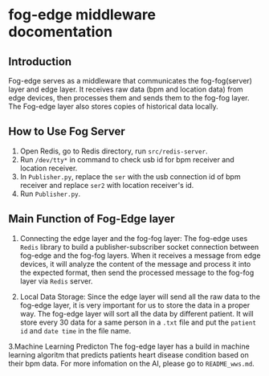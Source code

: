 # fog-edge middleware docomentation

## Introduction
Fog-edge serves as a middleware that communicates the fog-fog(server) layer and edge layer. It receives raw data (bpm and location data) from edge devices, then processes them and sends them to the fog-fog layer. The Fog-edge layer also stores copies of historical data locally. 

## How to Use Fog Server
1. Open Redis, go to Redis directory, run `src/redis-server`.
2. Run `/dev/tty*` in command to check usb id for bpm receiver and location receiver.
3. In `Publisher.py`, replace the `ser` with the usb connection id of bpm receiver and replace `ser2` with location receiver's id.
3. Run `Publisher.py`.

## Main Function of Fog-Edge layer
1. Connecting the edge layer and the fog-fog layer:
  The fog-edge uses `Redis` library to build a publisher-subscriber socket connection between fog-edge and the fog-fog layers. When it receives a message from edge devices, it will analyze the content of the message and process it into the expected format, then send the processed message to the fog-fog layer via `Redis` server. 

2. Local Data Storage:
  Since the edge layer will send all the raw data to the fog-edge layer, it is very important for us to store the data in a proper way. The fog-edge layer will sort all the data by different patient. It will store every 30 data for a same person in a `.txt` file and put the `patient id` and `date time` in the file name.
  
3.Machine Learning Predicton
  The fog-edge layer has a build in machine learning algoritm that predicts patients heart disease condition based on their bpm data. For more infomation on the AI, please go to `README_wws.md`.
